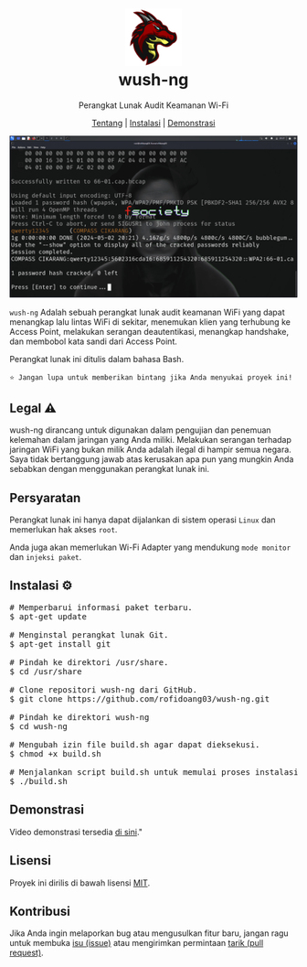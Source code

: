 <h1 align="center">
  <img src="https://github.com/rofidoang03/wush-ng/blob/main/icon/20240511_232154.png" width="100px" height="100px"/><br>
wush-ng</h1>

<p align="center">Perangkat Lunak Audit Keamanan Wi-Fi</p>

<p align="center"> <a href="home">Tentang</a> | <a href="https://github.com/rofidoang03/fwifi/blob/main/instal%20fwifi.txt">Instalasi</a> | <a href="">Demonstrasi</a></p>

<img src="https://github.com/rofidoang03/wush-ng/blob/main/screenshot/Screenshot_2024-05-02_20_21_41%20(1).png" />

<p><code>wush-ng</code> Adalah sebuah perangkat lunak audit keamanan WiFi yang dapat menangkap lalu lintas WiFi di sekitar, menemukan klien yang terhubung ke Access Point, melakukan serangan deautentikasi, menangkap handshake, dan membobol kata sandi dari Access Point.</p>

Perangkat lunak ini ditulis dalam bahasa Bash.

<p><code>⭐ Jangan lupa untuk memberikan bintang jika Anda menyukai proyek ini!</code></p>

<h2>Legal ⚠️</h2>

<p>wush-ng dirancang untuk digunakan dalam pengujian dan penemuan kelemahan dalam jaringan yang Anda miliki. Melakukan serangan terhadap jaringan WiFi yang bukan milik Anda adalah ilegal di hampir semua negara. Saya tidak bertanggung jawab atas kerusakan apa pun yang mungkin Anda sebabkan dengan menggunakan perangkat lunak ini.</p>

<h2>Persyaratan </h2>

<p>Perangkat lunak ini hanya dapat dijalankan di sistem operasi <code>Linux</code> dan memerlukan hak akses <code>root</code>.
</p>

<p>Anda juga akan memerlukan Wi-Fi Adapter yang mendukung <code>mode monitor</code> dan <code>injeksi paket</code>.</p>

<h2>Instalasi ⚙️</h2>

<pre>
# Memperbarui informasi paket terbaru.
$ apt-get update

# Menginstal perangkat lunak Git.
$ apt-get install git

# Pindah ke direktori /usr/share.
$ cd /usr/share

# Clone repositori wush-ng dari GitHub.
$ git clone https://github.com/rofidoang03/wush-ng.git

# Pindah ke direktori wush-ng 
$ cd wush-ng

# Mengubah izin file build.sh agar dapat dieksekusi.
$ chmod +x build.sh

# Menjalankan script build.sh untuk memulai proses instalasi.
$ ./build.sh
</pre>

<h2>Demonstrasi</h2>

<p>Video demonstrasi tersedia <a href="&">di sini</a>."</p>

<h2>Lisensi </h2>

<p>Proyek ini dirilis di bawah lisensi <a href="https://github.com/rofidoang03/wush-ng/blob/main/LICENSE">MIT</a>.</p>

<h2>Kontribusi </h2>

<p>Jika Anda ingin melaporkan bug atau mengusulkan fitur baru, jangan ragu untuk membuka <a href="https://github.com/rofidoang03/wush-ng/issues">isu (issue)</a> atau mengirimkan permintaan <a href="https://github.com/rofidoang03/wush-ng/pulls">tarik (pull request)</a>.</p>
